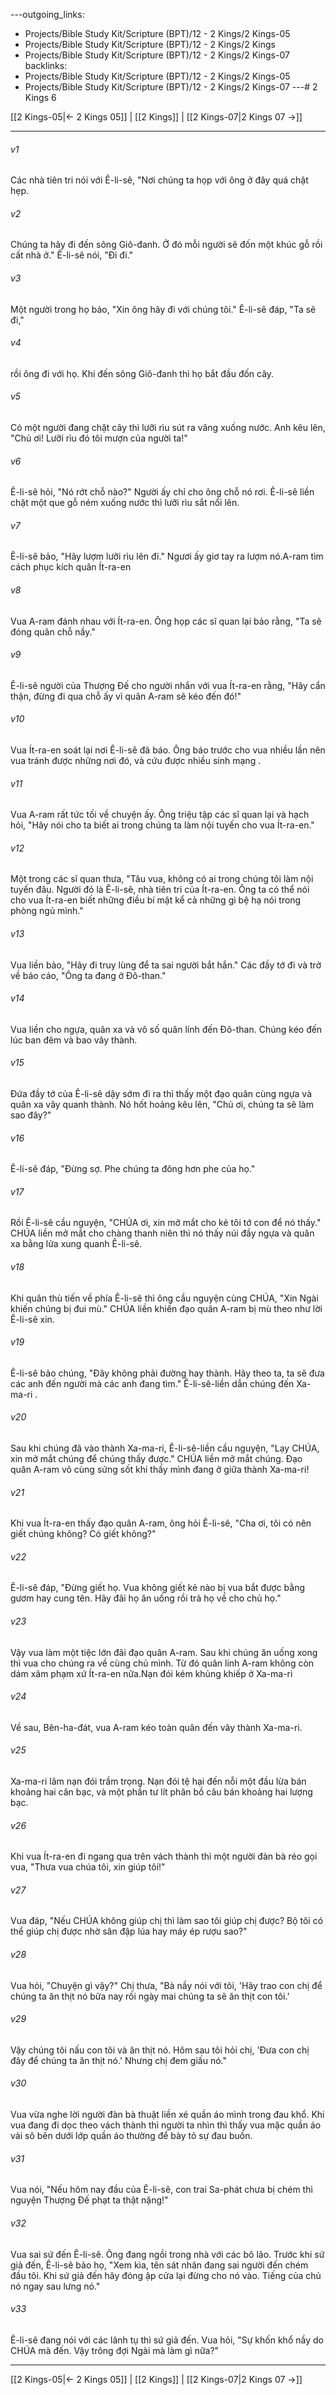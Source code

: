 ---outgoing_links:
  - Projects/Bible Study Kit/Scripture (BPT)/12 - 2 Kings/2 Kings-05
  - Projects/Bible Study Kit/Scripture (BPT)/12 - 2 Kings/2 Kings
  - Projects/Bible Study Kit/Scripture (BPT)/12 - 2 Kings/2 Kings-07
backlinks:
  - Projects/Bible Study Kit/Scripture (BPT)/12 - 2 Kings/2 Kings-05
  - Projects/Bible Study Kit/Scripture (BPT)/12 - 2 Kings/2 Kings-07
---# 2 Kings 6

[[2 Kings-05|← 2 Kings 05]] | [[2 Kings]] | [[2 Kings-07|2 Kings 07 →]]
***



###### v1 
Các nhà tiên tri nói với Ê-li-sê, "Nơi chúng ta họp với ông ở đây quá chật hẹp. 

###### v2 
Chúng ta hãy đi đến sông Giô-đanh. Ở đó mỗi người sẽ đốn một khúc gỗ rồi cất nhà ở." Ê-li-sê nói, "Đi đi." 

###### v3 
Một người trong họ bảo, "Xin ông hãy đi với chúng tôi." Ê-li-sê đáp, "Ta sẽ đi," 

###### v4 
rồi ông đi với họ. Khi đến sông Giô-đanh thì họ bắt đầu đốn cây. 

###### v5 
Có một người đang chặt cây thì lưỡi rìu sút ra văng xuống nước. Anh kêu lên, "Chủ ơi! Lưỡi rìu đó tôi mượn của người ta!" 

###### v6 
Ê-li-sê hỏi, "Nó rớt chỗ nào?" Người ấy chỉ cho ông chỗ nó rơi. Ê-li-sê liền chặt một que gỗ ném xuống nước thì lưỡi rìu sắt nổi lên. 

###### v7 
Ê-li-sê bảo, "Hãy lượm lưỡi rìu lên đi." Ngươi ấy giơ tay ra lượm nó.A-ram tìm cách phục kích quân Ít-ra-en 

###### v8 
Vua A-ram đánh nhau với Ít-ra-en. Ông họp các sĩ quan lại bảo rằng, "Ta sẽ đóng quân chỗ nầy." 

###### v9 
Ê-li-sê người của Thượng Đế cho người nhắn với vua Ít-ra-en rằng, "Hãy cẩn thận, đừng đi qua chỗ ấy vì quân A-ram sẽ kéo đến đó!" 

###### v10 
Vua Ít-ra-en soát lại nơi Ê-li-sê đã báo. Ông báo trước cho vua nhiều lần nên vua tránh được những nơi đó, và cứu được nhiều sinh mạng . 

###### v11 
Vua A-ram rất tức tối về chuyện ấy. Ông triệu tập các sĩ quan lại và hạch hỏi, "Hãy nói cho ta biết ai trong chúng ta làm nội tuyến cho vua Ít-ra-en." 

###### v12 
Một trong các sĩ quan thưa, "Tâu vua, không có ai trong chúng tôi làm nội tuyến đâu. Người đó là Ê-li-sê, nhà tiên tri của Ít-ra-en. Ông ta có thể nói cho vua Ít-ra-en biết những điều bí mật kể cả những gì bệ hạ nói trong phòng ngủ mình." 

###### v13 
Vua liền bảo, "Hãy đi truy lùng để ta sai người bắt hắn." Các đầy tớ đi và trở về báo cáo, "Ông ta đang ở Đô-than." 

###### v14 
Vua liền cho ngựa, quân xa và vô số quân lính đến Đô-than. Chúng kéo đến lúc ban đêm và bao vây thành. 

###### v15 
Đứa đầy tớ của Ê-li-sê dậy sớm đi ra thì thấy một đạo quân cùng ngựa và quân xa vây quanh thành. Nó hốt hoảng kêu lên, "Chủ ơi, chúng ta sẽ làm sao đây?" 

###### v16 
Ê-li-sê đáp, "Đừng sợ. Phe chúng ta đông hơn phe của họ." 

###### v17 
Rồi Ê-li-sê cầu nguyện, "CHÚA ơi, xin mở mắt cho kẻ tôi tớ con để nó thấy." CHÚA liền mở mắt cho chàng thanh niên thì nó thấy núi đầy ngựa và quân xa bằng lửa xung quanh Ê-li-sê. 

###### v18 
Khi quân thù tiến về phía Ê-li-sê thì ông cầu nguyện cùng CHÚA, "Xin Ngài khiến chúng bị đui mù." CHÚA liền khiến đạo quân A-ram bị mù theo như lời Ê-li-sê xin. 

###### v19 
Ê-li-sê bảo chúng, "Đây không phải đường hay thành. Hãy theo ta, ta sẽ đưa các anh đến người mà các anh đang tìm." Ê-li-sê-liền dẫn chúng đến Xa-ma-ri . 

###### v20 
Sau khi chúng đã vào thành Xa-ma-ri, Ê-li-sê-liền cầu nguyện, "Lạy CHÚA, xin mở mắt chúng để chúng thấy được." CHÚA liền mở mắt chúng. Đạo quân A-ram vô cùng sửng sốt khi thấy mình đang ở giữa thành Xa-ma-ri! 

###### v21 
Khi vua Ít-ra-en thấy đạo quân A-ram, ông hỏi Ê-li-sê, "Cha ơi, tôi có nên giết chúng không? Có giết không?" 

###### v22 
Ê-li-sê đáp, "Đừng giết họ. Vua không giết kẻ nào bị vua bắt được bằng gươm hay cung tên. Hãy đãi họ ăn uống rồi trả họ về cho chủ họ." 

###### v23 
Vậy vua làm một tiệc lớn đãi đạo quân A-ram. Sau khi chúng ăn uống xong thì vua cho chúng ra về cùng chủ mình. Từ đó quân lính A-ram không còn dám xâm phạm xứ Ít-ra-en nữa.Nạn đói kém khủng khiếp ở Xa-ma-ri 

###### v24 
Về sau, Bên-ha-đát, vua A-ram kéo toàn quân đến vây thành Xa-ma-ri. 

###### v25 
Xa-ma-ri lâm nạn đói trầm trọng. Nạn đói tệ hại đến nỗi một đầu lừa bán khoảng hai cân bạc, và một phần tư lít phân bồ câu bán khoảng hai lượng bạc. 

###### v26 
Khi vua Ít-ra-en đi ngang qua trên vách thành thì một người đàn bà réo gọi vua, "Thưa vua chúa tôi, xin giúp tôi!" 

###### v27 
Vua đáp, "Nếu CHÚA không giúp chị thì làm sao tôi giúp chị được? Bộ tôi có thể giúp chị được nhờ sân đập lúa hay máy ép rượu sao?" 

###### v28 
Vua hỏi, "Chuyện gì vậy?" Chị thưa, "Bà nầy nói với tôi, 'Hãy trao con chị để chúng ta ăn thịt nó bữa nay rồi ngày mai chúng ta sẽ ăn thịt con tôi.' 

###### v29 
Vậy chúng tôi nấu con tôi và ăn thịt nó. Hôm sau tôi hỏi chị, 'Đưa con chị đây để chúng ta ăn thịt nó.' Nhưng chị đem giấu nó." 

###### v30 
Vua vừa nghe lời người đàn bà thuật liền xé quần áo mình trong đau khổ. Khi vua đang đi dọc theo vách thành thì người ta nhìn thì thấy vua mặc quần áo vải sô bên dưới lớp quần áo thường để bày tỏ sự đau buồn. 

###### v31 
Vua nói, "Nếu hôm nay đầu của Ê-li-sê, con trai Sa-phát chưa bị chém thì nguyện Thượng Đế phạt ta thật nặng!" 

###### v32 
Vua sai sứ đến Ê-li-sê. Ông đang ngồi trong nhà với các bô lão. Trước khi sứ giả đến, Ê-li-sê bảo họ, "Xem kìa, tên sát nhân đang sai người đến chém đầu tôi. Khi sứ giả đến hãy đóng ập cửa lại đừng cho nó vào. Tiếng của chủ nó ngay sau lưng nó." 

###### v33 
Ê-li-sê đang nói với các lãnh tụ thì sứ giả đến. Vua hỏi, "Sự khốn khổ nầy do CHÚA mà đến. Vậy trông đợi Ngài mà làm gì nữa?"

***
[[2 Kings-05|← 2 Kings 05]] | [[2 Kings]] | [[2 Kings-07|2 Kings 07 →]]
